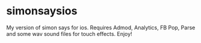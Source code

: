 simonsaysios
============

My version of simon says for ios. 
Requires Admod, Analytics, FB Pop, Parse and some wav sound files for touch effects.
Enjoy!
